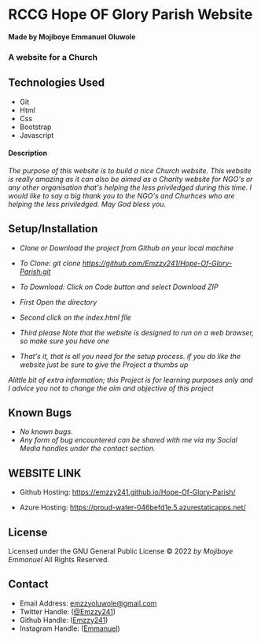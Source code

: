 # RCCG Hope OF Glory Parish Website

#### Made by Mojiboye Emmanuel Oluwole

### A website for a Church 

## Technologies Used
* Git
* Html
* Css
* Bootstrap
* Javascript

#### Description
_The purpose of this website is to build a nice Church website. This website is really amazing as it can also be aimed as a Charity website for NGO's or any other organisation that's helping the less priviledged during this time. I would like to say a big thank you to the NGO's and Churhces who are helping the less priviledged. May God bless you._

## Setup/Installation
* _Clone or Download the project from Github on your local machine_
* _To Clone: git clone https://github.com/Emzzy241/Hope-Of-Glory-Parish.git_
* _To Download: Click on Code button and select Download ZIP_

* _First Open the directory_
* _Second click on the index.html file_
* _Third please Note that the website is designed to run on a web browser, so make sure you have one_
* _That's it, that is all you need for the setup process. if you do like the website just be sure to give the Project a thumbs up_

_Alittle bit of extra information; this Project is for learning purposes only and I advice you not to change the aim and objective of this project_

## Known Bugs
* _No known bugs._
* _Any form of bug encountered can be shared with me via my Social Media handles under the contact section._

## WEBSITE LINK
* Github Hosting: https://emzzy241.github.io/Hope-Of-Glory-Parish/

* Azure Hosting: https://proud-water-046befd1e.5.azurestaticapps.net/

## License 
Licensed under the GNU General Public License 
© 2022 _by Mojiboye Emmanuel_ All Rights Reserved.

## Contact
* Email Address: emzzyoluwole@gmail.com
* Twitter Handle: ([@Emzzy241](https://twitter.com/Emzzy241))
* Github Handle: ([Emzzy241](https://github.com/Emzzy241))
* Instagram Handle: ([Emmanuel](https://www.instagram.com/emmanuel.9944/))